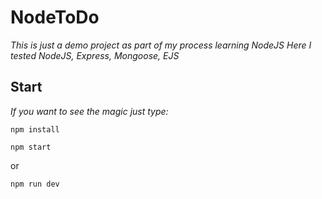 # NodeToDo

_This is just a demo project as part of my process learning NodeJS_
_Here I tested NodeJS, Express, Mongoose, EJS_

## Start

_If you want to see the magic just type:_

```
npm install
```

```
npm start
```

or

```
npm run dev
```